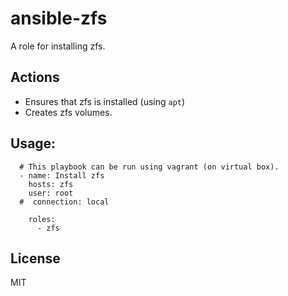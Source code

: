 # ansible-zfs

A role for installing zfs.


## Actions

- Ensures that zfs is installed (using `apt`)
- Creates zfs volumes.


## Usage:
```
  # This playbook can be run using vagrant (on virtual box). 
  - name: Install zfs
    hosts: zfs
    user: root
  #  connection: local
    
    roles:
      - zfs
```

## License

MIT
